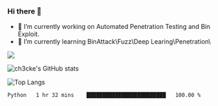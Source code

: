 ### Hi there 👋

- 🔭 I’m currently working on Automated Penetration Testing and Bin Exploit.
- 🌱 I’m currently learning BinAttack\Fuzz\Deep Learing\Penetration\

![](https://img.shields.io/badge/python-3.9-orange?style=for-the-badge&logo=python&logoColor=orange)

![ch3cke's GitHub stats](https://github-readme-stats.vercel.app/api?username=ch3cke&show_icons=true&theme=radical)

![Top Langs](https://github-readme-stats.vercel.app/api/top-langs/?username=anuraghazra&layout=compact&theme=radical)
<!--START_SECTION:waka-->

```text
Python   1 hr 32 mins    █████████████████████████   100.00 %
```

<!--END_SECTION:waka-->
